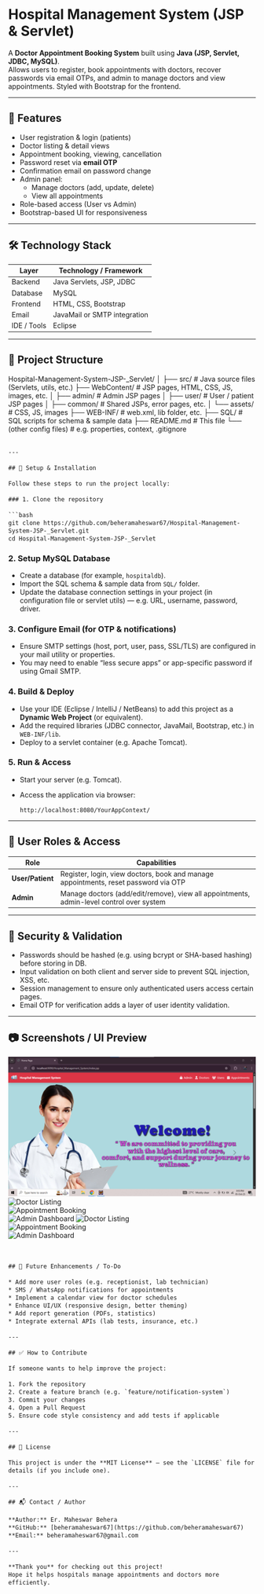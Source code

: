 # Hospital Management System (JSP & Servlet)

A **Doctor Appointment Booking System** built using **Java (JSP, Servlet, JDBC, MySQL)**.  
Allows users to register, book appointments with doctors, recover passwords via email OTPs, and admin to manage doctors and view appointments. Styled with Bootstrap for the frontend.

---

## 🧩 Features

- User registration & login (patients)  
- Doctor listing & detail views  
- Appointment booking, viewing, cancellation  
- Password reset via **email OTP**  
- Confirmation email on password change  
- Admin panel:  
  - Manage doctors (add, update, delete)  
  - View all appointments  
- Role-based access (User vs Admin)  
- Bootstrap-based UI for responsiveness  

---

## 🛠️ Technology Stack

| Layer       | Technology / Framework                            |
|-------------|---------------------------------------------------|
| Backend     | Java Servlets, JSP, JDBC                          |
| Database    | MySQL                                             |
| Frontend    | HTML, CSS, Bootstrap                              |
| Email       | JavaMail or SMTP integration                      |
| IDE / Tools | Eclipse                                           |

---

## 📁 Project Structure

Hospital-Management-System-JSP-_Servlet/
│
├── src/                    # Java source files (Servlets, utils, etc.)
├── WebContent/             # JSP pages, HTML, CSS, JS, images, etc.
│   ├── admin/              # Admin JSP pages
│   ├── user/               # User / patient JSP pages
│   ├── common/             # Shared JSPs, error pages, etc.
│   └── assets/             # CSS, JS, images
├── WEB-INF/                # web.xml, lib folder, etc.
├── SQL/                    # SQL scripts for schema & sample data
├── README.md               # This file
└── (other config files)    # e.g. properties, context, .gitignore

````

---

## 🏁 Setup & Installation

Follow these steps to run the project locally:

### 1. Clone the repository

```bash
git clone https://github.com/beheramaheswar67/Hospital-Management-System-JSP-_Servlet.git
cd Hospital-Management-System-JSP-_Servlet
````

### 2. Setup MySQL Database

* Create a database (for example, `hospitaldb`).
* Import the SQL schema & sample data from `SQL/` folder.
* Update the database connection settings in your project (in configuration file or servlet utils) — e.g. URL, username, password, driver.

### 3. Configure Email (for OTP & notifications)

* Ensure SMTP settings (host, port, user, pass, SSL/TLS) are configured in your mail utility or properties.
* You may need to enable “less secure apps” or app-specific password if using Gmail SMTP.

### 4. Build & Deploy

* Use your IDE (Eclipse / IntelliJ / NetBeans) to add this project as a **Dynamic Web Project** (or equivalent).
* Add the required libraries (JDBC connector, JavaMail, Bootstrap, etc.) in `WEB-INF/lib`.
* Deploy to a servlet container (e.g. Apache Tomcat).

### 5. Run & Access

* Start your server (e.g. Tomcat).
* Access the application via browser:

  ```
  http://localhost:8080/YourAppContext/
  ```

---

## 👥 User Roles & Access

| Role             | Capabilities                                                                             |
| ---------------- | ---------------------------------------------------------------------------------------- |
| **User/Patient** | Register, login, view doctors, book and manage appointments, reset password via OTP      |
| **Admin**        | Manage doctors (add/edit/remove), view all appointments, admin-level control over system |

---

## 🔐 Security & Validation

* Passwords should be hashed (e.g. using bcrypt or SHA-based hashing) before storing in DB.
* Input validation on both client and server side to prevent SQL injection, XSS, etc.
* Session management to ensure only authenticated users access certain pages.
* Email OTP for verification adds a layer of user identity validation.

---

## 📷 Screenshots / UI Preview

![Home Page](Hospital_Management_System/screenshots/Home%20Page%20-%201.png)  
![Doctor Listing](screenshots/doctor_list.png)  
![Appointment Booking](screenshots/book_appointment.png)  
![Admin Dashboard](screenshots/admin_dashboard.png)
![Doctor Listing](screenshots/doctor_list.png)  
![Appointment Booking](screenshots/book_appointment.png)  
![Admin Dashboard](screenshots/admin_dashboard.png)
```


## 🧩 Future Enhancements / To-Do

* Add more user roles (e.g. receptionist, lab technician)
* SMS / WhatsApp notifications for appointments
* Implement a calendar view for doctor schedules
* Enhance UI/UX (responsive design, better theming)
* Add report generation (PDFs, statistics)
* Integrate external APIs (lab tests, insurance, etc.)

---

## ✅ How to Contribute

If someone wants to help improve the project:

1. Fork the repository
2. Create a feature branch (e.g. `feature/notification-system`)
3. Commit your changes
4. Open a Pull Request
5. Ensure code style consistency and add tests if applicable

---

## 📜 License

This project is under the **MIT License** — see the `LICENSE` file for details (if you include one).

---

## 📬 Contact / Author

**Author:** Er. Maheswar Behera
**GitHub:** [beheramaheswar67](https://github.com/beheramaheswar67)
**Email:** beheramaheswar67@gmail.com

---

**Thank you** for checking out this project!
Hope it helps hospitals manage appointments and doctors more efficiently.

